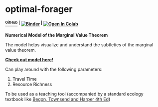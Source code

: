# optimal-forager
#### [<sup>GitHub</sup>](https://github.com/shivChitinous/optimal-forager) <sup>|</sup> [![Binder](https://mybinder.org/badge_logo.svg)](https://mybinder.org/v2/gh/shivChitinous/optimal_forager/master) <sup>|</sup> [![Open In Colab](https://colab.research.google.com/assets/colab-badge.svg)](https://colab.research.google.com/github/shivChitinous/optimal_forager/blob/master/Optimal_Foraging_Theory.ipynb#scrollTo=mzQSlPyPiF76)

__Numerical Model of the Marginal Value Theorem__

The model helps visualize and understand the subtleties of the marginal value theorem.

__[Check out model here!](https://shivchitinous.github.io/optimal-forager/Optimal_Foraging_Theory.html)__

Can play around with the following parameters:
1. Travel Time
2. Resource Richness

To be used as a teaching tool (accompanied by a standard ecology textbook like [Begon, Townsend and Harper 4th Ed](https://www.wiley.com/en-us/Ecology%3A+From+Individuals+to+Ecosystems%2C+4th+Edition-p-9781405111171))

